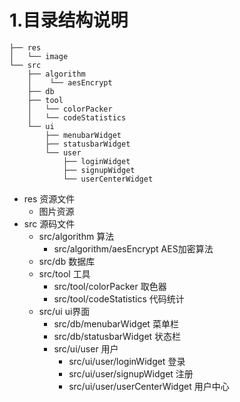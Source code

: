 # 1.目录结构说明

```shell
├── res
│   └── image
└── src
    ├── algorithm
    │    └── aesEncrypt
    ├── db
    ├── tool
    │   └── colorPacker
    │   └── codeStatistics
    └── ui
        ├── menubarWidget
        ├── statusbarWidget
        └── user
            ├── loginWidget
            ├── signupWidget
            └── userCenterWidget
```

- res 资源文件
    - 图片资源
- src 源码文件
    - src/algorithm 算法
        - src/algorithm/aesEncrypt AES加密算法
    - src/db 数据库
    - src/tool 工具
        - src/tool/colorPacker 取色器
        - src/tool/codeStatistics 代码统计
    - src/ui ui界面
        - src/db/menubarWidget 菜单栏
        - src/db/statusbarWidget 状态栏
        - src/ui/user 用户
            - src/ui/user/loginWidget 登录
            - src/ui/user/signupWidget 注册
            - src/ui/user/userCenterWidget 用户中心